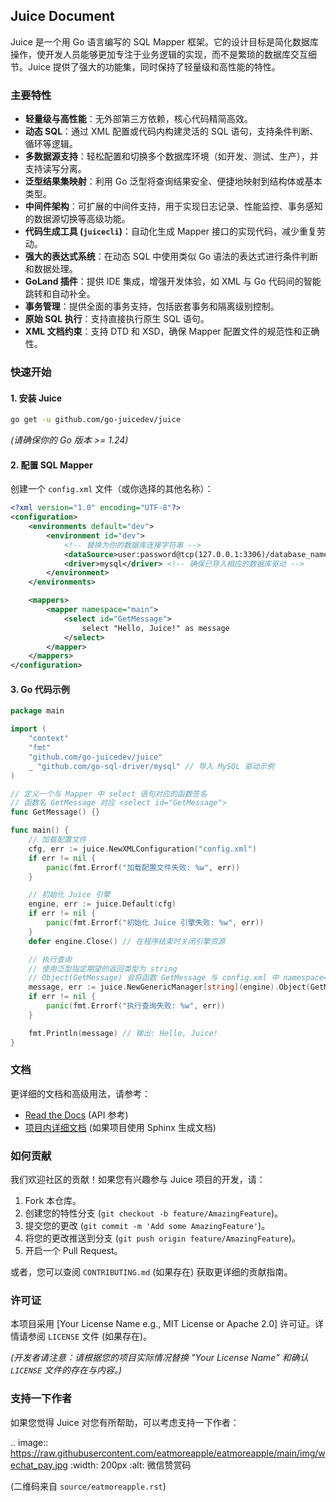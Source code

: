 ## Juice Document

Juice 是一个用 Go 语言编写的 SQL Mapper 框架。它的设计目标是简化数据库操作，使开发人员能够更加专注于业务逻辑的实现，而不是繁琐的数据库交互细节。Juice 提供了强大的功能集，同时保持了轻量级和高性能的特性。

### 主要特性

*   **轻量级与高性能**：无外部第三方依赖，核心代码精简高效。
*   **动态 SQL**：通过 XML 配置或代码内构建灵活的 SQL 语句，支持条件判断、循环等逻辑。
*   **多数据源支持**：轻松配置和切换多个数据库环境（如开发、测试、生产），并支持读写分离。
*   **泛型结果集映射**：利用 Go 泛型将查询结果安全、便捷地映射到结构体或基本类型。
*   **中间件架构**：可扩展的中间件支持，用于实现日志记录、性能监控、事务感知的数据源切换等高级功能。
*   **代码生成工具 (`juicecli`)**：自动化生成 Mapper 接口的实现代码，减少重复劳动。
*   **强大的表达式系统**：在动态 SQL 中使用类似 Go 语法的表达式进行条件判断和数据处理。
*   **GoLand 插件**：提供 IDE 集成，增强开发体验，如 XML 与 Go 代码间的智能跳转和自动补全。
*   **事务管理**：提供全面的事务支持，包括嵌套事务和隔离级别控制。
*   **原始 SQL 执行**：支持直接执行原生 SQL 语句。
*   **XML 文档约束**：支持 DTD 和 XSD，确保 Mapper 配置文件的规范性和正确性。

### 快速开始

#### 1. 安装 Juice

```bash
go get -u github.com/go-juicedev/juice
```
*(请确保你的 Go 版本 >= 1.24)*

#### 2. 配置 SQL Mapper

创建一个 `config.xml` 文件（或你选择的其他名称）：

```xml
<?xml version="1.0" encoding="UTF-8"?>
<configuration>
    <environments default="dev">
        <environment id="dev">
            <!-- 替换为你的数据库连接字符串 -->
            <dataSource>user:password@tcp(127.0.0.1:3306)/database_name?charset=utf8mb4&parseTime=True&loc=Local</dataSource>
            <driver>mysql</driver> <!-- 确保已导入相应的数据库驱动 -->
        </environment>
    </environments>

    <mappers>
        <mapper namespace="main">
            <select id="GetMessage">
                select "Hello, Juice!" as message
            </select>
        </mapper>
    </mappers>
</configuration>
```

#### 3. Go 代码示例

```go
package main

import (
	"context"
	"fmt"
	"github.com/go-juicedev/juice"
	_ "github.com/go-sql-driver/mysql" // 导入 MySQL 驱动示例
)

// 定义一个与 Mapper 中 select 语句对应的函数签名
// 函数名 GetMessage 对应 <select id="GetMessage">
func GetMessage() {}

func main() {
	// 加载配置文件
	cfg, err := juice.NewXMLConfiguration("config.xml")
	if err != nil {
		panic(fmt.Errorf("加载配置文件失败: %w", err))
	}

	// 初始化 Juice 引擎
	engine, err := juice.Default(cfg)
	if err != nil {
		panic(fmt.Errorf("初始化 Juice 引擎失败: %w", err))
	}
	defer engine.Close() // 在程序结束时关闭引擎资源

	// 执行查询
	// 使用泛型指定期望的返回类型为 string
	// Object(GetMessage) 会将函数 GetMessage 与 config.xml 中 namespace="main" 下 id="GetMessage" 的 select 语句关联
	message, err := juice.NewGenericManager[string](engine).Object(GetMessage).QueryContext(context.Background(), nil)
	if err != nil {
		panic(fmt.Errorf("执行查询失败: %w", err))
	}

	fmt.Println(message) // 输出: Hello, Juice!
}
```

### 文档

更详细的文档和高级用法，请参考：
*   [Read the Docs](https://pkg.go.dev/github.com/go-juicedev/juice) (API 参考)
*   [项目内详细文档](./source/index.rst) (如果项目使用 Sphinx 生成文档)

### 如何贡献

我们欢迎社区的贡献！如果您有兴趣参与 Juice 项目的开发，请：
1.  Fork 本仓库。
2.  创建您的特性分支 (`git checkout -b feature/AmazingFeature`)。
3.  提交您的更改 (`git commit -m 'Add some AmazingFeature'`)。
4.  将您的更改推送到分支 (`git push origin feature/AmazingFeature`)。
5.  开启一个 Pull Request。

或者，您可以查阅 `CONTRIBUTING.md` (如果存在) 获取更详细的贡献指南。

### 许可证

本项目采用 [Your License Name e.g., MIT License or Apache 2.0] 许可证。详情请参阅 `LICENSE` 文件 (如果存在)。

*(开发者请注意：请根据您的项目实际情况替换 "Your License Name" 和确认 `LICENSE` 文件的存在与内容。)*

### 支持一下作者

如果您觉得 Juice 对您有所帮助，可以考虑支持一下作者：

.. image:: https://raw.githubusercontent.com/eatmoreapple/eatmoreapple/main/img/wechat_pay.jpg
    :width: 200px
    :alt: 微信赞赏码

(二维码来自 `source/eatmoreapple.rst`)
